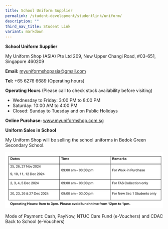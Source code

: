 ```yaml
---
title: School Uniform Supplier
permalink: /student-development/studentlink/uniform/
description: ""
third_nav_title: Student Link
variant: markdown
---
```

**School Uniform Supplier**

My Uniform Shop (ASIA) Pte Ltd
209, New Upper Changi Road, #03-651, Singapore 460209

**Email:** 
myuniformshopasia@gmail.com
 
**Tel:**
+65 6276 6689 (Operating hours)


**Operating Hours** (Please call to check stock availability before visiting)
* Wednesday to Friday: 3:00 PM to 8:00 PM 
* Saturday: 10:00 AM to 4:00 PM 
* Closed: Sunday to Tuesday and on Public Holidays


**Online Purchase:**
www.myuniformshop.com.sg

**Uniform Sales in School**

My Uniform Shop will be selling the school uniforms in Bedok Green Secondary School.

![](/images/uniform__24_Oct_.png)

Mode of Payment: Cash, PayNow, NTUC Care Fund (e-Vouchers) and CDAC Back to School (e-Vouchers)